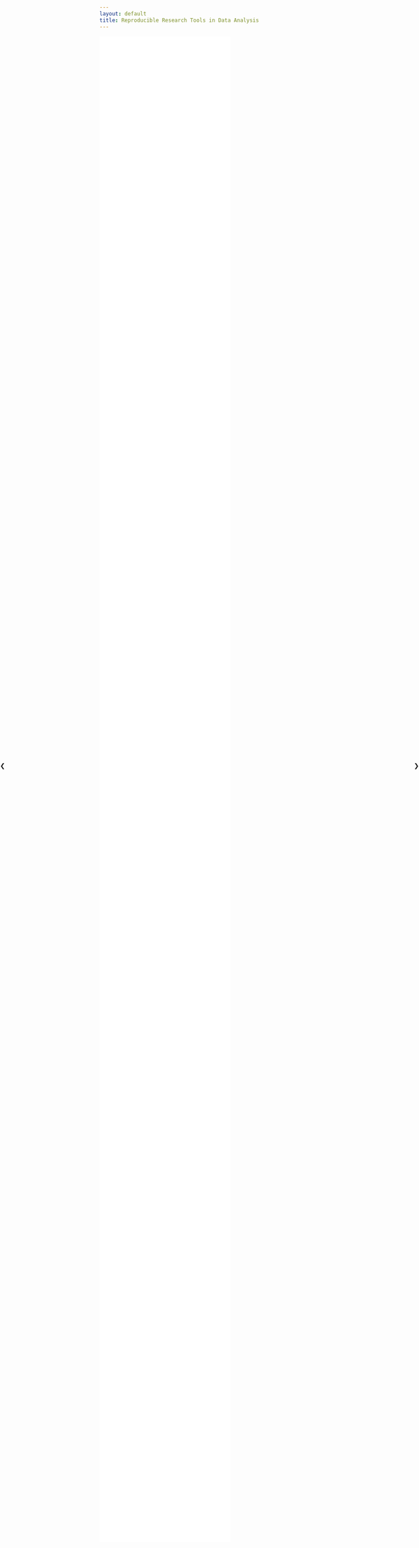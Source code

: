 ```yaml
---
layout: default
title: Reproducible Research Tools in Data Analysis
---
```


<iframe src="address.html" class="iframe" scrolling="no"  frameborder="0"></iframe>

<iframe src="what-is-reproducible-research-01.html" class="iframe" scrolling="no"  frameborder="0"></iframe>

<iframe src="what-is-reproducible-research-02.html" class="iframe" scrolling="no"  frameborder="0"></iframe>

<iframe src="what-is-reproducible-research-03.html" class="iframe" scrolling="no"  frameborder="0"></iframe>

<iframe class="iframe" scrolling="no" frameborder="0" src="data-flow-steps-blank.html">
</iframe>

<iframe class="iframe" scrolling="no" frameborder="0" src="data-flow-steps-data-collection.html">
</iframe>

<iframe class="iframe" scrolling="no" frameborder="0" src="data-flow-steps-data-management.html">
</iframe>

<iframe class="iframe" scrolling="no" frameborder="0" src="data-flow-steps-analysis.html">
</iframe>

<iframe class="iframe" scrolling="no" frameborder="0" src="data-flow-steps-manuscript.html">
</iframe>

<iframe class="iframe" scrolling="no" frameborder="0" src="reproducible-research-is-difficult-01.html">
</iframe>

<iframe class="iframe" scrolling="no" frameborder="0" src="reproducible-research-is-difficult-02.html">
</iframe>

<iframe class="iframe" scrolling="no" frameborder="0" src="reproducible-research-is-essential-01.html">
</iframe>

<iframe class="iframe" scrolling="no" frameborder="0" src="data-flow-tools.html">
</iframe>

<iframe class="iframe" scrolling="no" frameborder="0" src="tools-r-01.html">
</iframe>

<iframe class="iframe" scrolling="no" frameborder="0" src="tools-r-02.html">
</iframe>

<iframe class="iframe" scrolling="no" frameborder="0" src="tools-r-03.html">
</iframe>

<iframe class="iframe" scrolling="no" frameborder="0" src="tools-r-literate-programming-01.html">
</iframe>

<iframe class="iframe" scrolling="no" frameborder="0" src="tools-r-literate-programming-02.html">
</iframe>

<iframe class="iframe" scrolling="no" frameborder="0" src="tools-r-literate-programming-03.html">
</iframe>

<iframe class="iframe" scrolling="no" frameborder="0" src="tools-r-literate-programming-04.html">
</iframe>

<iframe class="iframe" scrolling="no" frameborder="0" src="tools-r-literate-programming-05.html">
</iframe>

<iframe class="iframe" scrolling="no" frameborder="0" src="tools-r-literate-programming-06.html">
</iframe>



<iframe src="page2.html" class="iframe" scrolling="no" frameborder="0" ></iframe>

<a class="w3-btn-floating" style="position:absolute;top:45%;left:0" onclick="plusDivs(-1)">❮</a>
<a class="w3-btn-floating" style="position:absolute;top:45%;right:0" onclick="plusDivs(1)">❯</a>

